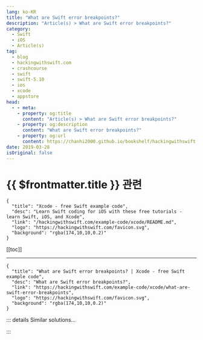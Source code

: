 ```yaml
---
lang: ko-KR
title: "What are Swift error breakpoints?"
description: "Article(s) > What are Swift error breakpoints?"
category:
  - Swift
  - iOS
  - Article(s)
tag: 
  - blog
  - hackingwithswift.com
  - crashcourse
  - swift
  - swift-5.10
  - ios
  - xcode
  - appstore
head:
  - - meta:
    - property: og:title
      content: "Article(s) > What are Swift error breakpoints?"
    - property: og:description
      content: "What are Swift error breakpoints?"
    - property: og:url
      content: https://chanhi2000.github.io/bookshelf/hackingwithswift.com/example-code/xcode/what-are-swift-error-breakpoints.html
date: 2019-03-28
isOriginal: false
---
```


# {{ $frontmatter.title }} 관련

```component VPCard
{
  "title": "Xcode - free Swift example code",
  "desc": "Learn Swift coding for iOS with these free tutorials - learn Swift, iOS, and Xcode",
  "link": "/hackingwithswift.com/example-code/xcode/README.md",
  "logo": "https://hackingwithswift.com/favicon.svg",
  "background": "rgba(174,10,10,0.2)"
}
```

[[toc]]

---

```component VPCard
{
  "title": "What are Swift error breakpoints? | Xcode - free Swift example code",
  "desc": "What are Swift error breakpoints?",
  "link": "https://hackingwithswift.com/example-code/xcode/what-are-swift-error-breakpoints",
  "logo": "https://hackingwithswift.com/favicon.svg",
  "background": "rgba(174,10,10,0.2)"
}
```

<!-- TODO: 작성 -->

<!-- 
Xcode has a few special breakpoint types, accessed by going to the breakpoint navigator (<kbd>Cmd</kbd>+8) then clicking + in the bottom-left corner. One of the options in that menu is Swift Error Breakpoint, and it allows Xcode to pause when Swift errors are thrown.

Swift error breakpoints are different from catching errors normally - in fact, the two complement each other nicely. If you’re calling someone else’s code (e.g. Apple’s) and that code throws an error, a Swift error breakpoint won’t halt on that. Instead, it will halt on errors thrown by your own code, i.e. wherever you use a `throw` statement. 

Swift error breakpoints are helpful because of the way Swift errors propagate - sometimes an error might be throw five methods deep in your code, then bubble upwards and upwards until they get handled. Once you enable the error breakpoint, Swift will pause where the error is thrown, so you don’t need to dig through your code.

-->

::: details Similar solutions…

<!--
/example-code/xcode/how-to-create-exception-breakpoints-in-xcode">How to create exception breakpoints in Xcode 
/example-code/xcode/what-are-breakpoints">What are breakpoints? 
/example-code/language/how-to-fix-the-error-expression-was-too-complex-to-be-solved-in-reasonable-time">How to fix the error “Expression was too complex to be solved in reasonable time” 
/example-code/language/how-to-fix-the-error-protocol-can-only-be-used-as-a-generic-constraint-because-it-has-self-or-associated-type-requirements">How to fix the error “protocol can only be used as a generic constraint because it has Self or associated type requirements” 
/example-code/language/how-to-add-warnings-and-errors-to-your-code-using-warning-and-error">How to add warnings and errors to your code using #warning and #error</a>
-->

:::


